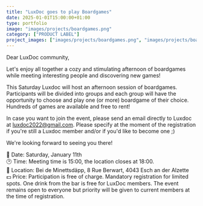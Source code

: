 ```yaml
---
title: "LuxDoc goes to play Boardgames"
date: 2025-01-01T15:00:00+01:00
type: portfolio
image: "images/projects/boardgames.png"
category: ["PRODUCT LABEL"]
project_images: ["images/projects/boardgames.png", "images/projects/boardgames.png"]
---
```


Dear LuxDoc community,

Let's enjoy all together a cozy and stimulating afternoon of boardgames while meeting interesting people and discovering new games!

This Saturday Luxdoc will host an afternoon session of boardgames. Participants will be divided into groups and each group will have the opportunity to choose and play one (or more) boardgame of their choice. Hundreds of games are available and free to rent!  
	
In case you want to join the event, please send an email directly to Luxdoc at luxdoc2022@gmail.com. Please specify at the moment of the registration if you're still a Luxdoc member and/or if you'd like to become one ;)

We're looking forward to seeing you there!

📆 Date: Saturday, January 11th \
🕑 Time: Meeting time is 15:00, the location closes at 18:00. \
📌 Location: Bei de Minettsdäpp, 8 Rue Berwart, 4043 Esch an der Alzette \
💵 Price:  Participation is free of charge. Mandatory registration for limited spots. One drink from the bar is free for LuxDoc members. The event remains 
open to everyone but priority will be given to current members at the time of registration.

